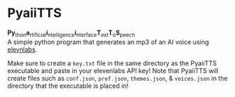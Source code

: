 # PyaiiTTS
**Py**<sub>thon</sub>**a**<sub>rtificial</sub>**i**<sub>ntelligence</sub>**i**<sub>nterface</sub>**T**<sub>ext</sub>**T**<sub>o</sub>**S**<sub>peech</sub><br>
A simple python program that generates an mp3 of an AI voice using [elevnlabs](https://elevenlabs.io).

Make sure to create a `key.txt` file in the same directory as the PyaiiTTS executable and paste in your elevenlabs API key!
Note that PyaiiTTS will create files such as `conf.json`, `pref.json`, `themes.json`, & `voices.json` in the directory that the executable is placed in!
